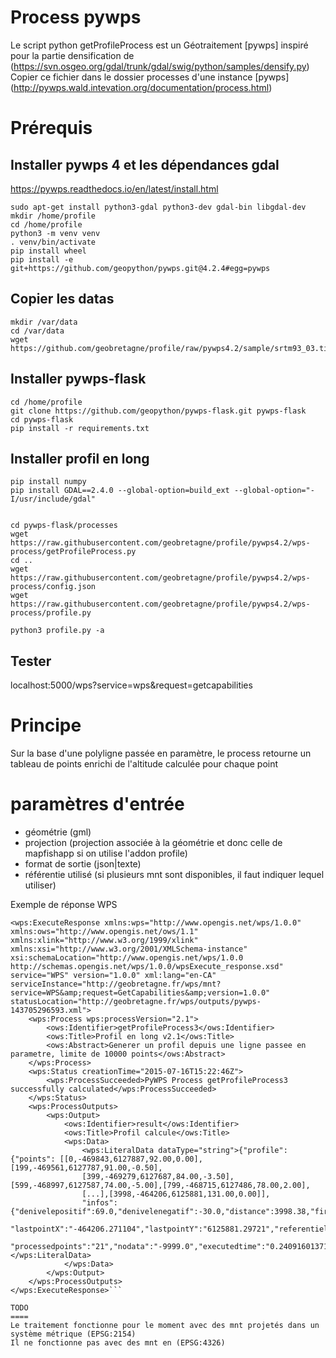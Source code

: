 Process pywps
=============
Le script python getProfileProcess est un Géotraitement [pywps] inspiré pour la partie densification de (https://svn.osgeo.org/gdal/trunk/gdal/swig/python/samples/densify.py)
Copier ce fichier dans le dossier processes d'une instance [pywps] (http://pywps.wald.intevation.org/documentation/process.html)

Prérequis
=========

## Installer pywps 4 et les dépendances gdal

https://pywps.readthedocs.io/en/latest/install.html

```
sudo apt-get install python3-gdal python3-dev gdal-bin libgdal-dev
mkdir /home/profile
cd /home/profile
python3 -m venv venv
. venv/bin/activate
pip install wheel
pip install -e git+https://github.com/geopython/pywps.git@4.2.4#egg=pywps

```

## Copier les datas

```
mkdir /var/data
cd /var/data
wget https://github.com/geobretagne/profile/raw/pywps4.2/sample/srtm93_03.tif

```


## Installer pywps-flask

```
cd /home/profile
git clone https://github.com/geopython/pywps-flask.git pywps-flask
cd pywps-flask
pip install -r requirements.txt

```


## Installer profil en long

```
pip install numpy
pip install GDAL==2.4.0 --global-option=build_ext --global-option="-I/usr/include/gdal"


cd pywps-flask/processes
wget https://raw.githubusercontent.com/geobretagne/profile/pywps4.2/wps-process/getProfileProcess.py
cd ..
wget https://raw.githubusercontent.com/geobretagne/profile/pywps4.2/wps-process/config.json
wget https://raw.githubusercontent.com/geobretagne/profile/pywps4.2/wps-process/profile.py

python3 profile.py -a

```


## Tester

localhost:5000/wps?service=wps&request=getcapabilities




Principe
========
Sur la base d'une polyligne passée en paramètre, le process retourne un tableau de points enrichi de l'altitude calculée pour chaque point

paramètres d'entrée
===================
* géométrie (gml)
* projection (projection associée à la géométrie et donc celle de mapfishapp si on utilise l'addon profile)
* format de sortie (json|texte)
* référentie utilisé (si plusieurs mnt sont disponibles, il faut indiquer lequel utiliser)

Exemple de réponse WPS
```<?xml version="1.0" encoding="utf-8"?>
<wps:ExecuteResponse xmlns:wps="http://www.opengis.net/wps/1.0.0" xmlns:ows="http://www.opengis.net/ows/1.1"
xmlns:xlink="http://www.w3.org/1999/xlink" xmlns:xsi="http://www.w3.org/2001/XMLSchema-instance"
xsi:schemaLocation="http://www.opengis.net/wps/1.0.0 http://schemas.opengis.net/wps/1.0.0/wpsExecute_response.xsd"
service="WPS" version="1.0.0" xml:lang="en-CA"
serviceInstance="http://geobretagne.fr/wps/mnt?service=WPS&amp;request=GetCapabilities&amp;version=1.0.0"
statusLocation="http://geobretagne.fr/wps/outputs/pywps-143705296593.xml">
    <wps:Process wps:processVersion="2.1">
        <ows:Identifier>getProfileProcess3</ows:Identifier>
        <ows:Title>Profil en long v2.1</ows:Title>
        <ows:Abstract>Generer un profil depuis une ligne passee en parametre, limite de 10000 points</ows:Abstract>
    </wps:Process>
    <wps:Status creationTime="2015-07-16T15:22:46Z">
        <wps:ProcessSucceeded>PyWPS Process getProfileProcess3 successfully calculated</wps:ProcessSucceeded>
    </wps:Status>
    <wps:ProcessOutputs>
        <wps:Output>
            <ows:Identifier>result</ows:Identifier>
            <ows:Title>Profil calcule</ows:Title>
            <wps:Data>
                <wps:LiteralData dataType="string">{"profile":{"points": [[0,-469843,6127887,92.00,0.00],[199,-469561,6127787,91.00,-0.50],
                [399,-469279,6127687,84.00,-3.50],[599,-468997,6127587,74.00,-5.00],[799,-468715,6127486,78.00,2.00],
                [...],[3998,-464206,6125881,131.00,0.00]],
                "infos": {"denivelepositif":69.0,"denivelenegatif":-30.0,"distance":3998.38,"firstpointX":"-469843.501939","firstpointY":"6127887.7692",
                "lastpointX":"-464206.271104","lastpointY":"6125881.29721","referentiel":"bdalti",
                "processedpoints":"21","nodata":"-9999.0","executedtime":"0.240916013718","gdalversion":"1100100"}}}</wps:LiteralData>
            </wps:Data>
        </wps:Output>
    </wps:ProcessOutputs>
</wps:ExecuteResponse>```

TODO
====
Le traitement fonctionne pour le moment avec des mnt projetés dans un système métrique (EPSG:2154)
Il ne fonctionne pas avec des mnt en (EPSG:4326)
